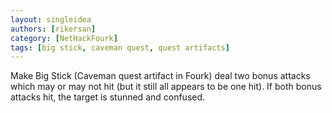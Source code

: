 ```yaml
---
layout: singleidea
authors: [rikersan]
category: [NetHackFourk]
tags: [big stick, caveman quest, quest artifacts]
---
```

Make Big Stick (Caveman quest artifact in Fourk) deal two bonus attacks which may or may not hit (but it still all appears to be one hit). If both bonus attacks hit, the target is stunned and confused.
